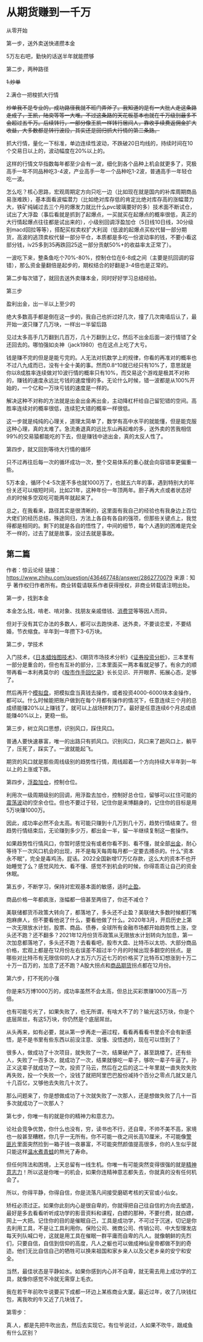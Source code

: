 # 从期货赚到一千万

从零开始

第一步，送外卖送快递攒本金

5万左右吧，勤快的话送半年就能攒够

第二步，两种路径

~~1.炒单~~

2.满仓一把梭抓大行情

~~炒单我不是专业的，成功路径我就不班门弄斧了。我知道的是有一大批人走这条路走成了，王凯，陆奕等等一大堆。不过这条路的天花板基本也就在千万级别最多不会超过五千万。后续转行，一部分像王凯一样转行居间人，靠收手续费返佣金扩大收益，大多数都是转行波段，其实还是回归抓大行情的第二条路。~~

抓大行情，量化一下标准，单边连续性波动，不跌破20日均线的，持续时间在10个交易日以上的，波动幅度在20%以上的。

这样的行情文华指数每年都至少会有一波，细化到各个品种上机会就更多了，究极高手一年不同品种吃3-4波，产业高手一年一个品种吃1-2波，普通高手一年轻仓吃一波。

怎么吃？核心思路，宏观周期定方向只吃一边（比如现在就是国内的补库周期商品易涨难跌），基本面看波幅潜力（比如绝对库存低的肯定比绝对库存高的涨幅潜力大，铁矿纯碱过去三个月的爆发力就比什么pvc玻璃要好的多）技术面不断试仓，试出了大浮盈（事后看就是抓到了起爆点，一买就买在起爆点的概率很低，真正的大行情起爆点往往都是试出来的），小级别回调浮盈加仓（5日线10日线，30分级别macd回拉等等），搭配买权卖权扩大利润（低波的起爆点买权代替一部分期货，高波的逃顶卖权代替一部分平仓，本质都是多吃一份波动率的钱，不要小看这部分钱，iv25多到35再跌回25这一部分贡献50%+的收益率太正常了）。

一波吃下来，整条鱼吃个70%-80%，控制仓位在6-8成之间（主要是抗回调的容错），那么资金量翻倍是起步的，期权结合的好翻是3-4倍也是正常的。

第二步每次错了，就回去送外卖赚本金，同时好好学习总结经验。

第三步

盈利出金，出一半以上至少的

绝大多数高手都是倒在这一步的，我自己也折过好几次，撞了几次南墙后认了，最开始一波只赚了几万块，一样出一半留后路

见过太多高手几万翻到几百万，几十万翻到上亿，然后不出金后面一波行情错了全还回去的。哪怕强如炎神（jack1980）也在这点上吃了大亏。

钱是赚不完的但是是能亏完的。人无法对抗数学上的规律，你看的再准对的概率也不过八九成而已，没有十全十美的事。然而0.8^10就已经只有10%了，意思就是你以8成胜率连续做对10波行情的概率只有10%，而交易这个游戏是极其不对称的，赚钱的速度永远比亏钱的速度慢的多。无论什么时候，错一波都是从100%开始的，一个亿和一万块亏钱的速度是一样的。

解决这种不对称的方法就是出金出金再出金，主动降杠杆给自己留犯错的空间。高胜率连续对的概率很低，连续犯大错的概率一样很低。

这一步就是纯纯的心理关，道理太简单了，数学有高中水平的就能懂，但是能克服这种心理，真的太难了。急流勇退真的远比东山再起难的多，送外卖的苦我相信99%的交易猿都能吃的下去，但是赚钱中途出金，真的太反人性了。

第四步，就又回到等待大行情的循环

只不过再往后每一次的循环成功一次，整个交易体系的重心就会向容错率更偏重一些。

5万本金，循环个4-5次差不多也就1000万了，也就五六年的事，遇到特别大的年份关还可以缩短时间，比如21年，这种年份一年顶两年。胆子再大点或者状态好点的时候多空双吃可能两年就起来了。

总之，在我看来，路径其实是很清晰的，这里面有我自己的经验也有我身边上百位大佬们的经历总结，殊途同归，方法上各自有各自的强项，但那些关键点上，我觉得都是相同的。剩下的就是各自的悟性了，中间的细节，每个人遇到的困难是完全不一样的，过去了就是故事，没过去就是事故。




## 第二篇


作者：惊云论经
链接：https://www.zhihu.com/question/436467748/answer/2862770079
来源：知乎
著作权归作者所有。商业转载请联系作者获得授权，非商业转载请注明出处。

第一步，找到本金

本金怎么找，啃老、啃对象、找朋友亲戚借钱、[消费贷](https://www.zhihu.com/search?q=%E6%B6%88%E8%B4%B9%E8%B4%B7&search_source=Entity&hybrid_search_source=Entity&hybrid_search_extra=%7B%22sourceType%22%3A%22answer%22%2C%22sourceId%22%3A2862770079%7D)等等因人而异。

  但对于没有其它办法的多数人，都可以去跑快递、送外卖，不要谈恋爱，不要结婚，节衣缩食。半年到一年攒下3-6万块。

第二步，学技术

  入门技术，《[日本蜡烛图技术](https://www.zhihu.com/search?q=%E6%97%A5%E6%9C%AC%E8%9C%A1%E7%83%9B%E5%9B%BE%E6%8A%80%E6%9C%AF&search_source=Entity&hybrid_search_source=Entity&hybrid_search_extra=%7B%22sourceType%22%3A%22answer%22%2C%22sourceId%22%3A2862770079%7D)》、《期货市场技术分析》《[证券投资分析](https://www.zhihu.com/search?q=%E8%AF%81%E5%88%B8%E6%8A%95%E8%B5%84%E5%88%86%E6%9E%90&search_source=Entity&hybrid_search_source=Entity&hybrid_search_extra=%7B%22sourceType%22%3A%22answer%22%2C%22sourceId%22%3A2862770079%7D)》，三本里有一部分是重合的，但也有互补的部分，三本里面买一两本看就足够了。有余力的顺带再看一本利弗莫尔的《[股市作手回忆录](https://www.zhihu.com/search?q=%E8%82%A1%E5%B8%82%E4%BD%9C%E6%89%8B%E5%9B%9E%E5%BF%86%E5%BD%95&search_source=Entity&hybrid_search_source=Entity&hybrid_search_extra=%7B%22sourceType%22%3A%22answer%22%2C%22sourceId%22%3A2862770079%7D)》长长见识、开开眼界、拓展心态，足够了。

  然后再开个[模拟盘](https://www.zhihu.com/search?q=%E6%A8%A1%E6%8B%9F%E7%9B%98&search_source=Entity&hybrid_search_source=Entity&hybrid_search_extra=%7B%22sourceType%22%3A%22answer%22%2C%22sourceId%22%3A2862770079%7D)，把模拟盘当真钱去操作，或者投资4000-6000块本金操作，都可以。什么时候能把账户做到在每个月都有操作的情况下，任意连续三个月的总成绩能赚20%以上赚钱了，就可以上战场拼刺刀了。最好是任意连续6个月总成绩能赚40%以上，更稳一些。

第三步，树立风口思想，识别风口，踩住风口。

普通人要快速暴富，唯一的出路只有抓风口。识别风口，风口来了趟风口上，躺平了，压死了，踩实了。一波就能起飞。

期货的风口就是那些周线级别的趋势性行情，周线超着一个方向持续大半年到一年以上的上涨或下跌。

第四步，[浮盈加仓](https://www.zhihu.com/search?q=%E6%B5%AE%E7%9B%88%E5%8A%A0%E4%BB%93&search_source=Entity&hybrid_search_source=Entity&hybrid_search_extra=%7B%22sourceType%22%3A%22answer%22%2C%22sourceId%22%3A2862770079%7D)，控制仓位。

利用次一级周期级别的回调，用浮盈去加仓，控制好总仓位，留够可以扛住可能的[震荡波](https://www.zhihu.com/search?q=%E9%9C%87%E8%8D%A1%E6%B3%A2&search_source=Entity&hybrid_search_source=Entity&hybrid_search_extra=%7B%22sourceType%22%3A%22answer%22%2C%22sourceId%22%3A2862770079%7D)动的空余仓位。但也不要过于轻，记住你是来博翻身的，记住你的目标是用5万块赚1000万。

   因此，成功率必然不会太高。有可能只赚到十几万到几十万，趋势行情结束了。但趋势行情结束后，无论赚到多少万，都出金一半，留一半继续复制这一套操作。

   如果趋势性行情风口，你暂时感觉没有或者你看不到、看不懂，就全部[出金](https://www.zhihu.com/search?q=%E5%87%BA%E9%87%91&search_source=Entity&hybrid_search_source=Entity&hybrid_search_extra=%7B%22sourceType%22%3A%22answer%22%2C%22sourceId%22%3A2862770079%7D)，耐心等待下一次风口机会的出现，并不是每天每周每月都一定要去搏杀的。什么“资本永不眠”，完全是毒鸡汤，屁话。2022全国新增17万亿存款，这么大的资本不也开始睡觉了么？感觉风险大、看不懂、感觉不到机会的时候，你得乖乖让自己的资金休眠。

第五步，不断学习，保持对宏观基本面的敏感，适时[止盈](https://www.zhihu.com/search?q=%E6%AD%A2%E7%9B%88&search_source=Entity&hybrid_search_source=Entity&hybrid_search_extra=%7B%22sourceType%22%3A%22answer%22%2C%22sourceId%22%3A2862770079%7D)。

   商品价格一年都疯涨，涨幅都一倍甚至两倍了，你还不减仓？

  美联储都货币政策大转向了，都落地了，多头还不止盈？美联储大多数时候都打嘴炮麻痹人，但不要看他说了什么，要看他做了什么。2020年3月，开启历史上第一次无限放水计划，股票、商品、债券，全球所有金融市场都开始趋势性上涨，空头还不跑？还不翻多？2021年12月份货币政策从无限放水计划转向为加息，第一次加息都落地了，多头还不跑？去看看吧，股市大盘、比特币以太坊、大部分商品价格，宏观上都是在12月份左右误差不超过半个月的时候出现多翻空的拐点。是哪些对比特币有无限信仰的人才五万六万近七万的价格买了比特币幻想涨到十万二十万一百万的，加息了还不跑？A股大拐点和[商品期货](https://www.zhihu.com/search?q=%E5%95%86%E5%93%81%E6%9C%9F%E8%B4%A7&search_source=Entity&hybrid_search_source=Entity&hybrid_search_extra=%7B%22sourceType%22%3A%22answer%22%2C%22sourceId%22%3A2862770079%7D)拐点都在12月份。

第六步，打不死的小强

  你是来5万博1000万的，成功率虽然不会太高，但总比买彩票赚1000万高一万倍。

  也有可能亏光了，如果失败了，也无所谓，有啥大不了的？输光这5万块，你是个底层屌丝，有这5万块，你仍然是个底层屌丝。

  从头再来，如有必要，就从第一步再走一遍过程，看看再看看书里会不会有新感悟，是不是书里有些东西以前没注意、没懂、没悟透的，现在可以悟到了？

  很多人，做成功了十次项目，就失败了一次，结果破产了，甚至跳楼了。还有些人，失败了一百多次，就成功了一次，结果就够吃一辈子，够吹一辈子牛逼了。孙正义这辈子就成功了一次，投资了马云，然后在之后的这二十年里就一直失败失败再失败，投一个失败一个，没钱了就把阿里巴巴股份减持个百分之零点几就又是几十几百亿，又够他去失败几十次了。

  那么问题来了，你是想做成功了十次就失败了一次那人，还是想做失败了几十一百多次就成功了一次那人？

第七步，你唯一有的就是你的精神力和意志力。

 论社会竞争优势，你什么也没有，穷，读书也不行，还自卑，不帅不美不高，家境也一般甚至糟糕，你几乎一无所有。你不可能一夜之间长高10厘米，不可能像[警匪片](https://www.zhihu.com/search?q=%E8%AD%A6%E5%8C%AA%E7%89%87&search_source=Entity&hybrid_search_source=Entity&hybrid_search_extra=%7B%22sourceType%22%3A%22answer%22%2C%22sourceId%22%3A2862770079%7D)里面突然捡到一箱子钱一夜暴富，不可能突然颜值提高很多，你的人生似乎就只能这样[温水煮青蛙](https://www.zhihu.com/search?q=%E6%B8%A9%E6%B0%B4%E7%85%AE%E9%9D%92%E8%9B%99&search_source=Entity&hybrid_search_source=Entity&hybrid_search_extra=%7B%22sourceType%22%3A%22answer%22%2C%22sourceId%22%3A2862770079%7D)的熬光了寿命。

  但任何阵法和困境，上天总留有一线生机。你唯一有可能突然变得很强的就是[精神意志力](https://www.zhihu.com/search?q=%E7%B2%BE%E7%A5%9E%E6%84%8F%E5%BF%97%E5%8A%9B&search_source=Entity&hybrid_search_source=Entity&hybrid_search_extra=%7B%22sourceType%22%3A%22answer%22%2C%22sourceId%22%3A2862770079%7D)！所以这是你唯一的机会，如果你连精神意志都失去，你就真的没有任何机会了。

  所以，你得平静，你得自信，你是流落凡间接受磨砺考核的天官或小仙女。

  矫枉必须过正。如果你此刻内心是很自卑的，你就得把自己往自信的方向去塑造，最好是多去看看听听成功学的影音资料和课程，白嫖的那种，不要付费，就白嫖，网上一大把。记住你的目的是催眠自己，工具是成功学，不可过于沉迷，切记是你去利用工具，不是让工具利用你。保险公司、微商公司、传销公司、中大型理发店每天列队喊口号，这就是用工具在催眠一群平庸而自卑的凡人。就像朝鲜的先烈们，只要自信，自信到信仰的高度，凡人之躯也可以做成神仙皇帝都做不到的奇迹。他们无比自信自己的牺牲可以换来祖国和家乡亲人以及父老乡亲的安宁和安全。

   当然，最佳状态是平静如水。如果你感到内心并不自卑，就无需去用上成功学的工具，就像你感觉不冷就无需穿上毛衣。

   我在若干年前吹牛说要买下成都一环边上某栋商业大厦。最近过年，收了几块钱红包，离我吹的牛又近了几块钱了。

第零步：

  真.人，都是先把牛吹出去，然后去实现它。有位爷说过，人如果不吹牛，跟咸鱼有什么区别？
